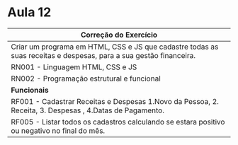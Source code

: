 # Aula 12


|Correção do Exercício|
|-|
|Criar um programa em HTML, CSS e JS que cadastre todas as suas receitas e despesas, para a sua gestão financeira.||-| 
|RN001 - Linguagem HTML, CSS e JS|_Essencial_|
|RN002 - Programação estrutural e funcional|_Essencial_|
|**Funcionais**
|RF001 - Cadastrar Receitas e Despesas 1.Novo da Pessoa, 2. Receita, 3. Despesas , 4.Datas de Pagamento.|
|RF005 - Listar todos os cadastros calculando se estara positivo ou negativo no final do mês.|_Importante_|



        